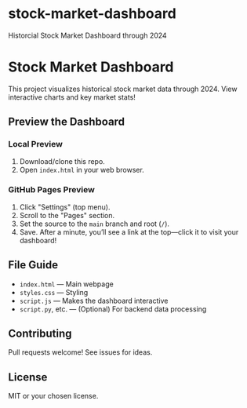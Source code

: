 # stock-market-dashboard
Historcial Stock Market Dashboard through 2024
# Stock Market Dashboard

This project visualizes historical stock market data through 2024. View interactive charts and key market stats!

## Preview the Dashboard

### Local Preview

1. Download/clone this repo.
2. Open `index.html` in your web browser.

### GitHub Pages Preview

1. Click "Settings" (top menu).
2. Scroll to the "Pages" section.
3. Set the source to the `main` branch and root (`/`).
4. Save. After a minute, you’ll see a link at the top—click it to visit your dashboard!

## File Guide

- `index.html` — Main webpage
- `styles.css` — Styling
- `script.js` — Makes the dashboard interactive
- `script.py`, etc. — (Optional) For backend data processing

## Contributing
Pull requests welcome! See issues for ideas.

## License
MIT or your chosen license.

